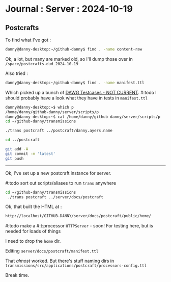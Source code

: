 # Journal : Server : 2024-10-19

## Postcrafts

To find what I've got :

```sh
danny@danny-desktop:~/github-danny$ find . -name content-raw
```

Ok, a lot, but many are marked old, so I'll dump those over in `/space/postcrafts-dud_2024-10-19`

Also tried :

```sh
danny@danny-desktop:~/github-danny$ find . -name manifest.ttl
```

Which picked up a bunch of [DAWG Testcases - NOT CURRENT](https://www.w3.org/2001/sw/DataAccess/tests/). #:todo I should probably have a look what they have in tests in `manifest.ttl`

```sh
danny@danny-desktop:~$ which p
/home/danny/github-danny/server/scripts/p
danny@danny-desktop:~$ cat /home/danny/github-danny/server/scripts/p
cd ~/github-danny/transmissions

./trans postcraft ../postcraft/danny.ayers.name

cd ../postcraft

git add -A
git commit -m 'latest'
git push
```

---

Ok, I've set up a new postcraft instance for server.

#:todo sort out scripts/aliases to run `trans` anywhere

```sh
cd ~/github-danny/transmissions
 ./trans postcraft ../server/docs/postcraft
```

Ok, that built the HTML at :

```sh
http://localhost/GITHUB-DANNY/server/docs/postcraft/public/home/
```

#:todo make a #:t:processor `HTTPServer` - soon! For testing here, but is needed for loads of things

I need to drop the `home` dir.

Editing `server/docs/postcraft/manifest.ttl`

That _almost_ worked. But there's stuff naming dirs in `transmissions/src/applications/postcraft/processors-config.ttl`

Break time.
